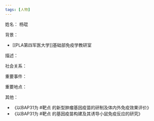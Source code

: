 ```yaml
---
tags: [人物]
---
```


姓名：
杨琨

背景：
- [[PLA第四军医大学]]基础部免疫学教研室

描述：

社会关系：

重要事件：

重要地点：

其他：
- 《以BAP31为 #靶点 的新型肿瘤基因疫苗的研制及体内外免疫效果评价》
- 《以BAP31为 #靶点 的基因疫苗构建及其诱导小鼠免疫反应的研究》
